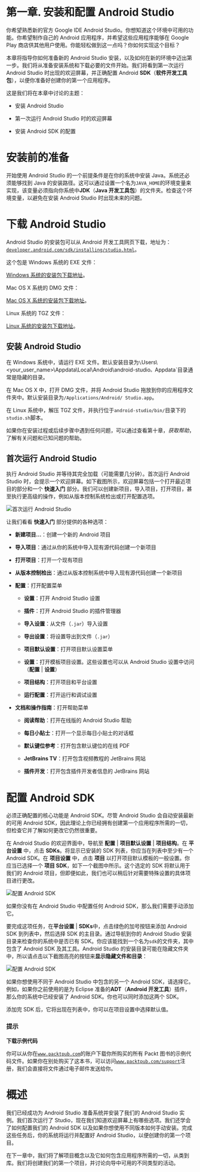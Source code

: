 # 第一章. 安装和配置 Android Studio

你希望熟悉新的官方 Google IDE Android Studio。你想知道这个环境中可用的功能。你希望制作自己的 Android 应用程序，并希望这些应用程序能够在 Google Play 商店供其他用户使用。你能轻松做到这一点吗？你如何实现这个目标？

本章将指导你如何准备新的 Android Studio 安装，以及如何在新的环境中迈出第一步。我们将从准备安装系统和下载必要的文件开始。我们将看到第一次运行 Android Studio 时出现的欢迎屏幕，并正确配置 Android **SDK**（**软件开发工具包**），以便你准备好创建你的第一个应用程序。

这是我们将在本章中讨论的主题：

+   安装 Android Studio

+   第一次运行 Android Studio 时的欢迎屏幕

+   安装 Android SDK 的配置

# 安装前的准备

开始使用 Android Studio 的一个前提条件是在你的系统中安装 Java。系统还必须能够找到 Java 的安装路径。这可以通过设置一个名为`JAVA_HOME`的环境变量来实现，该变量必须指向你系统中**JDK**（**Java 开发工具包**）的文件夹。检查这个环境变量，以避免在安装 Android Studio 时出现未来的问题。

# 下载 Android Studio

Android Studio 的安装包可以从 Android 开发工具网页下载，地址为：[`developer.android.com/sdk/installing/studio.html`](http://developer.android.com/sdk/installing/studio.html)。

这个包是 Windows 系统的 EXE 文件：

[Windows 系统的安装包下载地址](http://dl.google.com/android/studio/android-studio-bundle-130.737825-windows.exe)。

Mac OS X 系统的 DMG 文件：

[Mac OS X 系统的安装包下载地址](http://dl.google.com/android/studio/android-studio-bundle-130.737825-mac.dmg)。

Linux 系统的 TGZ 文件：

[Linux 系统的安装包下载地址](http://dl.google.com/android/studio/android-studio-bundle-130.737825-linux.tgz)。

## 安装 Android Studio

在 Windows 系统中，请运行 EXE 文件。默认安装目录为`\`Users\\<your_user_name>\Appdata\Local\Android\android-studio`。`Appdata`目录通常是隐藏的目录。

在 Mac OS X 中，打开 DMG 文件，并将 Android Studio 拖放到你的应用程序文件夹中。默认安装目录为`/Applications/Android/ Studio.app`。

在 Linux 系统中，解压 TGZ 文件，并执行位于`android-studio/bin/`目录下的`studio.sh`脚本。

如果你在安装过程或后续步骤中遇到任何问题，可以通过查看第十章，*获取帮助*，了解有关问题和已知问题的帮助。

## 首次运行 Android Studio

执行 Android Studio 并等待其完全加载（可能需要几分钟）。首次运行 Android Studio 时，会提示一个欢迎屏幕。如下截图所示，欢迎屏幕包括一个打开最近项目的部分和一个 **快速入门** 部分。我们可以创建新项目，导入项目，打开项目，甚至执行更高级的操作，例如从版本控制系统检出或打开配置选项。

![首次运行 Android Studio](img/5273OS_01_01.jpg)

让我们看看 **快速入门** 部分提供的各种选项：

+   **新建项目...**：创建一个新的 Android 项目

+   **导入项目**：通过从你的系统中导入现有源代码创建一个新项目

+   **打开项目**：打开一个现有项目

+   **从版本控制检出**：通过从版本控制系统中导入现有源代码创建一个新项目

+   **配置**：打开配置菜单

    +   **设置**：打开 Android Studio 设置

    +   **插件**：打开 Android Studio 的插件管理器

    +   **导入设置**：从文件（`.jar`）导入设置

    +   **导出设置**：将设置导出到文件（`.jar`）

    +   **项目默认设置**：打开项目默认设置菜单

    +   **设置**：打开模板项目设置。这些设置也可以从 Android Studio 设置中访问（**配置** | **设置**）

    +   **项目结构**：打开项目和平台设置

    +   **运行配置**：打开运行和调试设置

+   **文档和操作指南**：打开帮助菜单

    +   **阅读帮助**：打开在线版的 Android Studio 帮助

    +   **每日小贴士**：打开一个显示每日小贴士的对话框

    +   **默认键位参考**：打开包含默认键位的在线 PDF

    +   **JetBrains TV**：打开包含视频教程的 JetBrains 网站

    +   **插件开发**：打开包含插件开发者信息的 JetBrains 网站

# 配置 Android SDK

必须正确配置的核心功能是 Android SDK。尽管 Android Studio 会自动安装最新的可用 Android SDK，因此理论上你已经拥有创建第一个应用程序所需的一切，但检查它并了解如何更改它仍然很重要。

在 Android Studio 的欢迎界面中，导航至 **配置** | **项目默认设置** | **项目结构**。在 **平台设置** 中，点击 **SDKs**。将显示已安装的 SDK 列表，你应当在列表中至少有一个 Android SDK。在 **项目设置** 中，点击 **项目** 以打开项目默认模板的一般设置。你应当已选择一个 **项目 SDK**，如下一个截图中所示。这个选定的 SDK 将默认用于我们的 Android 项目，但即便如此，我们也可以稍后针对需要特殊设置的具体项目进行更改。

![配置 Android SDK](img/5273OS_01_02.jpg)

如果你没有在 Android Studio 中配置任何 Android SDK，那么我们需要手动添加它。

要完成这项任务，在**平台设置** | **SDKs**中，点击绿色的加号按钮来添加 Android SDK 到列表中，然后选择 SDK 的主目录。通过导航到你的 Android Studio 安装目录来检查你的系统中是否已有 SDK。你应该能找到一个名为`sdk`的文件夹，其中包含了 Android SDK 及其工具。Android Studio 的安装目录可能在隐藏文件夹中，所以请点击以下截图高亮的按钮来**显示隐藏文件和目录**：

![配置 Android SDK](img/5273OS_01_03.jpg)

如果你想使用不同于 Android Studio 中包含的另一个 Android SDK，请选择它。例如，如果你之前使用的是为 Eclipse 准备的**ADT**（**Android 开发工具**）插件，那么你的系统中已经安装了 Android SDK。你也可以同时添加这两个 SDK。

添加完 SDK 后，它将出现在列表中，你可以在项目设置中选择默认值。

### 提示

**下载示例代码**

你可以从你在[`www.packtpub.com`](http://www.packtpub.com)的账户下载你所购买的所有 Packt 图书的示例代码文件。如果你在别处购买了这本书，可以访问[`www.packtpub.com/support`](http://www.packtpub.com/support)注册，我们会直接将文件通过电子邮件发送给你。

# 概述

我们已经成功为 Android Studio 准备系统并安装了我们的 Android Studio 实例。我们首次运行了 Studio，现在我们知道欢迎屏幕上有哪些选项。我们还学会了如何配置我们的 Android SDK 以及如果你想使用不同版本如何手动安装。完成这些任务后，你的系统将运行并配置好 Android Studio，以便创建你的第一个项目。

在下一章中，我们将了解项目概念以及它如何包含应用程序所需的一切，从类到库。我们将创建我们的第一个项目，并讨论向导中可用的不同类型的活动。
